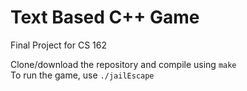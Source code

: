 # Text Based C++ Game

Final Project for CS 162

Clone/download the repository and compile using ```make``` 
<br/>
To run the game, use ```./jailEscape```

